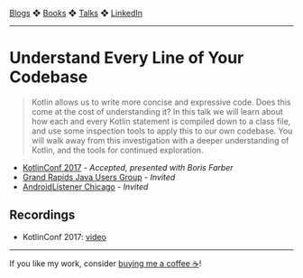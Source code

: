 [Blogs](../blogs.md) ❖ [Books](../books.md) ❖ [Talks](../talks.md) ❖ [LinkedIn](https://www.linkedin.com/in/victoriagonda/) 

---

# Understand Every Line of Your Codebase

> Kotlin allows us to write more concise and expressive code. Does this come at the cost of understanding it? In this talk we will learn about how each and every Kotlin statement is compiled down to a class file, and use some inspection tools to apply this to our own codebase. You will walk away from this investigation with a deeper understanding of Kotlin, and the tools for continued exploration.

-   [KotlinConf 2017](https://kotlinconf.com/2018/) - _Accepted, presented with Boris Farber_
-   [Grand Rapids Java Users Group](https://www.meetup.com/gr-jug/events/243745897/) - _Invited_
-   [AndroidListener Chicago](https://www.meetup.com/AndroidListener-Chicago/events/244726044/) - _Invited_

## Recordings

-   KotlinConf 2017: [video](https://youtu.be/DhfB9ulli08)

---

If you like my work, consider [buying me a coffee ☕](https://www.buymeacoffee.com/96JjLEW)!
